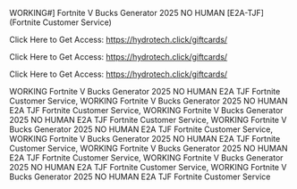 WORKING#] Fortnite V Bucks Generator 2025 NO HUMAN [E2A-TJF] (Fortnite Customer Service)

Click Here to Get Access: https://hydrotech.click/giftcards/

Click Here to Get Access: https://hydrotech.click/giftcards/

Click Here to Get Access: https://hydrotech.click/giftcards/

WORKING Fortnite V Bucks Generator 2025 NO HUMAN E2A TJF Fortnite Customer Service, WORKING Fortnite V Bucks Generator 2025 NO HUMAN E2A TJF Fortnite Customer Service, WORKING Fortnite V Bucks Generator 2025 NO HUMAN E2A TJF Fortnite Customer Service, WORKING Fortnite V Bucks Generator 2025 NO HUMAN E2A TJF Fortnite Customer Service, WORKING Fortnite V Bucks Generator 2025 NO HUMAN E2A TJF Fortnite Customer Service, WORKING Fortnite V Bucks Generator 2025 NO HUMAN E2A TJF Fortnite Customer Service, WORKING Fortnite V Bucks Generator 2025 NO HUMAN E2A TJF Fortnite Customer Service, WORKING Fortnite V Bucks Generator 2025 NO HUMAN E2A TJF Fortnite Customer Service
